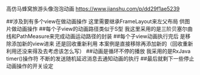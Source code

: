 高仿马蜂窝旅游头像泡泡动画
https://www.jianshu.com/p/dd29f1ae5239

##涉及到有多个view在做动画操作 这里需要继承FrameLayout来左父布局 供图片做动画操作
##每个子view的动画路径类似于S型 我这里采用的是三阶贝塞尔曲线和PathMeasure来完成动画运动路径的封装
##每个子view动画执行完后 是移除添加新的view进来 还是回收重新利用 本案例是直接移除再添加新的（回收重新利用还没来得及去考虑该怎么写）
##动画是循环不停的播放 我采用的是RxJava timer()操作符 不断的发送随机延迟消息去通知动画的执行
##最后就剩下一些停止动画操作的开关设定
